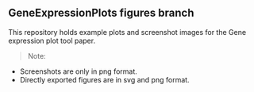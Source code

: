 ## GeneExpressionPlots figures branch
This repository holds example plots and screenshot images for the Gene expression plot tool paper. 

> Note: 
* Screenshots are only in png format.
* Directly exported figures are in svg and png format.
